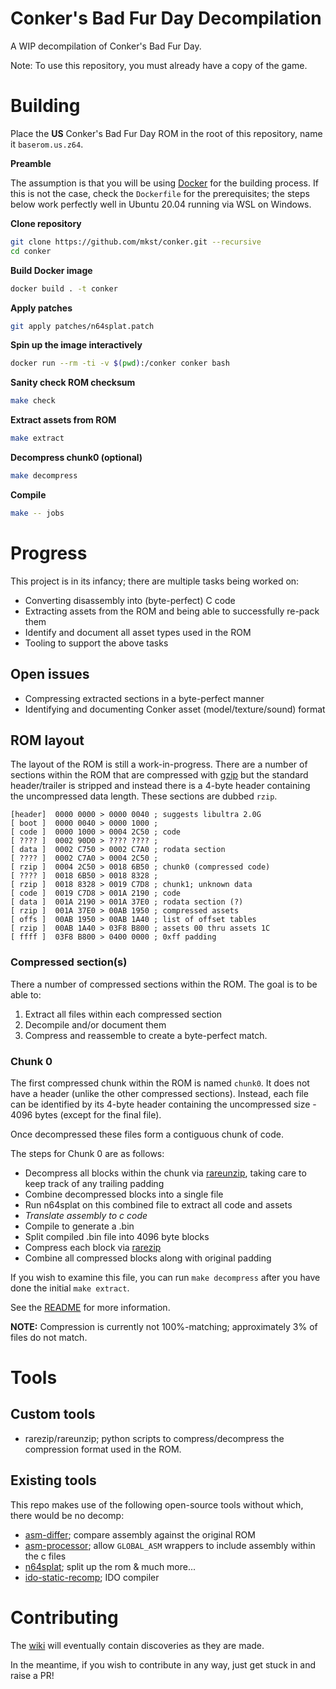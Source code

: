 # Conker's Bad Fur Day Decompilation

A WIP decompilation of Conker's Bad Fur Day.

Note: To use this repository, you must already have a copy of the game.

# Building

Place the **US** Conker's Bad Fur Day ROM in the root of this repository, name it `baserom.us.z64`.

**Preamble**

The assumption is that you will be using [Docker](https://www.docker.com/products/docker-desktop) for the building process.
If this is not the case, check the `Dockerfile` for the prerequisites; the steps below work perfectly well in Ubuntu 20.04 running via WSL on Windows.

**Clone repository**

```sh
git clone https://github.com/mkst/conker.git --recursive
cd conker
```

**Build Docker image**

```sh
docker build . -t conker
```

**Apply patches**

```sh
git apply patches/n64splat.patch
```

**Spin up the image interactively**

```sh
docker run --rm -ti -v $(pwd):/conker conker bash
```

**Sanity check ROM checksum**

```sh
make check
```

**Extract assets from ROM**

```sh
make extract
```

**Decompress chunk0 (optional)**

```sh
make decompress
```

**Compile**

```sh
make -- jobs
```

# Progress

This project is in its infancy; there are multiple tasks being worked on:

  - Converting disassembly into (byte-perfect) C code
  - Extracting assets from the ROM and being able to successfully re-pack them
  - Identify and document all asset types used in the ROM
  - Tooling to support the above tasks

## Open issues

  - Compressing extracted sections in a byte-perfect manner
  - Identifying and documenting Conker asset (model/texture/sound) format

## ROM layout

The layout of the ROM is still a work-in-progress. There are a number of sections within the ROM that are compressed with [gzip](https://tools.ietf.org/html/rfc1952) but the standard header/trailer is stripped and instead there is a 4-byte header containing the uncompressed data length. These sections are dubbed `rzip`.

```
[header]  0000 0000 > 0000 0040 ; suggests libultra 2.0G
[ boot ]  0000 0040 > 0000 1000 ;
[ code ]  0000 1000 > 0004 2C50 ; code
[ ???? ]  0002 90D0 > ???? ???? ;
[ data ]  0002 C750 > 0002 C7A0 ; rodata section
[ ???? ]  0002 C7A0 > 0004 2C50 ;
[ rzip ]  0004 2C50 > 0018 6B50 ; chunk0 (compressed code)
[ ???? ]  0018 6B50 > 0018 8328 ;
[ rzip ]  0018 8328 > 0019 C7D8 ; chunk1; unknown data
[ code ]  0019 C7D8 > 001A 2190 ; code
[ data ]  001A 2190 > 001A 37E0 ; rodata section (?)
[ rzip ]  001A 37E0 > 00AB 1950 ; compressed assets
[ offs ]  00AB 1950 > 00AB 1A40 ; list of offset tables
[ rzip ]  00AB 1A40 > 03F8 B800 ; assets 00 thru assets 1C
[ ffff ]  03F8 B800 > 0400 0000 ; 0xff padding
```

### Compressed section(s)

There a number of compressed sections within the ROM. The goal is to be able to:

  1. Extract all files within each compressed section
  2. Decompile and/or document them
  3. Compress and reassemble to create a byte-perfect match.

### Chunk 0

The first compressed chunk within the ROM is named `chunk0`. It does not have a header (unlike the other compressed sections). Instead, each file can be identified by its 4-byte header containing the uncompressed size - 4096 bytes (except for the final file).

Once decompressed these files form a contiguous chunk of code.

The steps for Chunk 0 are as follows:
  - Decompress all blocks within the chunk via [rareunzip](tools/rareunzip.py), taking care to keep track of any trailing padding
  - Combine decompressed blocks into a single file
  - Run n64splat on this combined file to extract all code and assets
  - *Translate assembly to c code*
  - Compile to generate a .bin
  - Split compiled .bin file into 4096 byte blocks
  - Compress each block via [rarezip](tools/rarezip.py)
  - Combine all compressed blocks along with original padding

If you wish to examine this file, you can run `make decompress` after you have done the initial `make extract`.

See the [README](chunk0/README.md) for more information.

**NOTE:** Compression is currently not 100%-matching; approximately 3% of files do not match.

# Tools

## Custom tools

 - rarezip/rareunzip; python scripts to compress/decompress the compression format used in the ROM.

## Existing tools

This repo makes use of the following open-source tools without which, there would be no decomp:

 - [asm-differ](https://github.com/simonlindholm/asm-differ); compare assembly against the original ROM
 - [asm-processor](https://github.com/simonlindholm/asm-processor); allow `GLOBAL_ASM` wrappers to include assembly within the c files
 - [n64splat](https://github.com/ethteck/n64splat); split up the rom & much more...
 - [ido-static-recomp](https://github.com/Emill/ido-static-recomp); IDO compiler

# Contributing

The [wiki](https://github.com/mkst/conker/wiki) will eventually contain discoveries as they are made.

In the meantime, if you wish to contribute in any way, just get stuck in and raise a PR!
